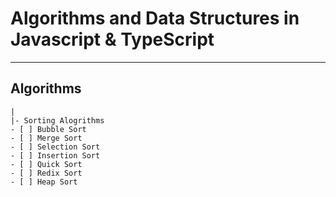 # Algorithms and Data Structures in Javascript & TypeScript

---

## Algorithms

    |
    |- Sorting Alogrithms
    - [ ] Bubble Sort
    - [ ] Merge Sort
    - [ ] Selection Sort
    - [ ] Insertion Sort
    - [ ] Quick Sort
    - [ ] Redix Sort
    - [ ] Heap Sort
